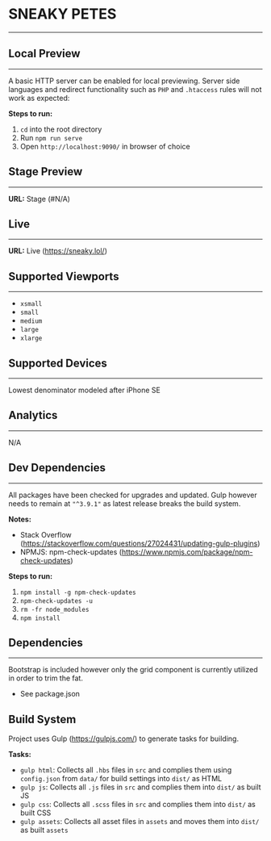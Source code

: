 # SNEAKY PETES
---

## Local Preview
---
A basic HTTP server can be enabled for local previewing. Server side languages and redirect functionality such as `PHP` and `.htaccess` rules will not work as expected:

**Steps to run:**

1. `cd` into the root directory
2. Run `npm run serve`
3. Open `http://localhost:9090/` in browser of choice

## Stage Preview
---
**URL:** Stage (#N/A)

## Live
---
**URL:** Live (https://sneaky.lol/)

## Supported Viewports
---
- `xsmall`
- `small`
- `medium`
- `large`
- `xlarge`

## Supported Devices
---
Lowest denominator modeled after iPhone SE

## Analytics
---
N/A

## Dev Dependencies
---
All packages have been checked for upgrades and updated. Gulp however needs to remain at `"^3.9.1"` as latest release breaks the build system.

**Notes:**

- Stack Overflow (https://stackoverflow.com/questions/27024431/updating-gulp-plugins)
- NPMJS: npm-check-updates (https://www.npmjs.com/package/npm-check-updates)

**Steps to run:**

1. `npm install -g npm-check-updates`
2. `npm-check-updates -u`
3. `rm -fr node_modules`
4. `npm install`

## Dependencies
---
Bootstrap is included however only the grid component is currently utilized in order to trim the fat.

- See package.json

## Build System
Project uses Gulp (https://gulpjs.com/) to generate tasks for building.

**Tasks:**

* `gulp html`: Collects all `.hbs` files in `src` and complies them using `config.json` from `data/` for build settings into `dist/` as HTML
* `gulp js`: Collects all `.js` files in `src` and complies them into `dist/` as built JS
* `gulp css`: Collects all `.scss` files in `src` and complies them into `dist/` as built CSS
* `gulp assets`: Collects all asset files in `assets` and moves them into `dist/` as built `assets`